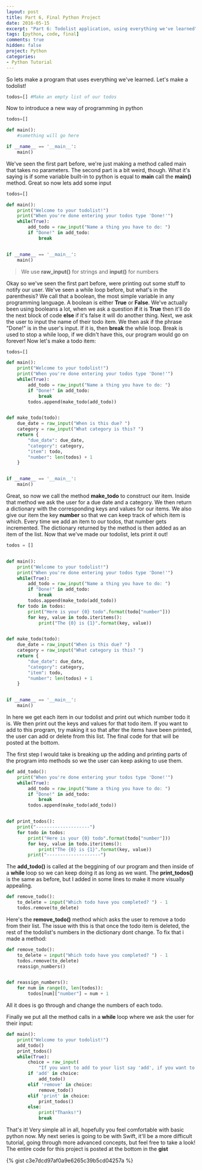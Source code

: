 ```yaml
---
layout: post
title: Part 6, Final Python Project
date: 2016-05-15
excerpt: "Part 6: Todolist application, using everything we've learned"
tags: [python, code, final]
comments: true
hidden: false
project: Python
categories:
- Python Tutorial
---
```


So lets make a program that uses everything we've learned. Let's make a todolist!

~~~ python
todos=[] #Make an empty list of our todos
~~~
Now to introduce a new way of programming in python

~~~ python
todos=[]

def main():
    #something will go here

if __name__ == '__main__':
    main()
~~~

We've seen the first part before, we're just making a method called main that takes no parameters. The second part is a bit weird, though. What it's saying is if some variable built-in to python is equal to **__main__** call the **main()** method. Great so now lets add some input

~~~ python
todos=[]

def main():
    print("Welcome to your todolist!")
    print("When you're done entering your todos type 'Done!'")
    while(True):
        add_todo = raw_input("Name a thing you have to do: ")
        if "Done!" in add_todo:
            break


if __name__ == '__main__':
    main()
~~~

> We use **raw_input()** for strings and **input()** for numbers

Okay so we've seen the first part before, were printing out some stuff to notify our user. We've seen a while loop before, but what's in the parenthesis? We call that a boolean, the most simple variable in any programming language. A boolean is either **True** or **False**. We've actually been using booleans a lot, when we ask a question **if** it is **True** then it'll do the next block of code **else** if it's false it will do another thing. Next, we ask the user to input the name of their todo item. We then ask if the phrase "Done!" is in the user's input. If it is, then **break** the while loop. Break is used to stop a while loop, if we didn't have this, our program would go on forever! Now let's make a todo item:

~~~ python
todos=[]

def main():
    print("Welcome to your todolist!")
    print("When you're done entering your todos type 'Done!'")
    while(True):
        add_todo = raw_input("Name a thing you have to do: ")
        if "Done!" in add_todo:
            break
        todos.append(make_todo(add_todo))


def make_todo(todo):
    due_date = raw_input("When is this due? ")
    category = raw_input("What category is this? ")
    return {
        "due_date": due_date,
        "category": category,
        "item": todo,
        "number": len(todos) + 1
    }


if __name__ == '__main__':
    main()
~~~


Great, so now we call the method **make_todo** to construct our item. Inside that method we ask the user for a due date and a category. We then return a dictionary with the corresponding keys and values for our items. We also give our item the key **number** so that we can keep track of which item is which. Every time we add an item to our todos, that number gets incremented. The dictionary returned by the method is then added as an item of the list. Now that we've made our todolist, lets print it out!


~~~ python
todos = []


def main():
    print("Welcome to your todolist!")
    print("When you're done entering your todos type 'Done!'")
    while(True):
        add_todo = raw_input("Name a thing you have to do: ")
        if "Done!" in add_todo:
            break
        todos.append(make_todo(add_todo))
    for todo in todos:
        print("Here is your {0} todo".format(todo["number"]))
        for key, value in todo.iteritems():
            print("The {0} is {1}".format(key, value))


def make_todo(todo):
    due_date = raw_input("When is this due? ")
    category = raw_input("What category is this? ")
    return {
        "due_date": due_date,
        "category": category,
        "item": todo,
        "number": len(todos) + 1
    }


if __name__ == '__main__':
    main()
~~~
In here we get each item in our todolist and print out which number todo it is. We then print out the keys and values for that todo item. If you want to add to this program, try making it so that after the items have been printed, the user can add or delete from this list. The final code for that will be posted at the bottom. 

The first step I would take is breaking up the adding and printing parts of the program into methods so we the user can keep asking to use them. 

~~~ python
def add_todo():
    print("When you're done entering your todos type 'Done!'")
    while(True):
        add_todo = raw_input("Name a thing you have to do: ")
        if "Done!" in add_todo:
            break
        todos.append(make_todo(add_todo))


def print_todos():
    print("--------------------")
    for todo in todos:
        print("Here is your {0} todo".format(todo["number"]))
        for key, value in todo.iteritems():
            print("The {0} is {1}".format(key, value))
        print("--------------------")
~~~

The **add_todo()** is called at the beggining of our program and then inside of a **while** loop so we can keep doing it as long as we want. The **print_todos()** is the same as before, but I added in some lines to make it more visually appealing. 

~~~ python
def remove_todo():
    to_delete = input("Which todo have you completed? ") - 1
    todos.remove(to_delete)
~~~

Here's the **remove_todo()** method which asks the user to remove a todo from their list. The issue with this is that once the todo item is deleted, the rest of the todolist's numbers in the dictionary dont change. To fix that i made a method: 

~~~ python
def remove_todo():
    to_delete = input("Which todo have you completed? ") - 1
    todos.remove(to_delete)
    reassign_numbers()


def reassign_numbers():
    for num in range(0, len(todos)):
        todos[num]["number"] = num + 1
~~~

All it does is go through and change the numbers of each todo.

Finally we put all the method calls in a **while** loop where we ask the user for their input:

~~~ python
def main():
    print("Welcome to your todolist!")
    add_todo()
    print_todos()
    while(True):
        choice = raw_input(
            "If you want to add to your list say 'add', if you want to remove things say 'remove', if you want to see your todos say 'print', say anything else to exit ")
        if 'add' in choice:
            add_todo()
        elif 'remove' in choice:
            remove_todo()
        elif 'print' in choice:
            print_todos()
        else:
            print("Thanks!")
            break
~~~

That's it! Very simple all in all, hopefully you feel comfortable with basic python now. My next series is going to be with Swift, it'll be a more difficult tutorial, going through more advanced concepts, but feel free to take a look! The entire code for this project is posted at the bottom in the **gist**

{% gist c3e7dcd97af0a9e6265c39b5cd04257a %}

